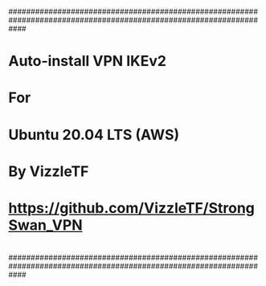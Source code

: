 ####################################################################################################################
#                                                                                                                  #
#                                              Auto-install VPN IKEv2                                              #
#                                                                                                                  #
#                                                       For                                                        #
#                                                                                                                  #
#                                              Ubuntu 20.04 LTS  (AWS)                                             #
#                                                                                                                  #
#                                                   By  VizzleTF                                                   #
#                                                                                                                  #
#                                   https://github.com/VizzleTF/StrongSwan_VPN                                     #
#                                                                                                                  #
####################################################################################################################
